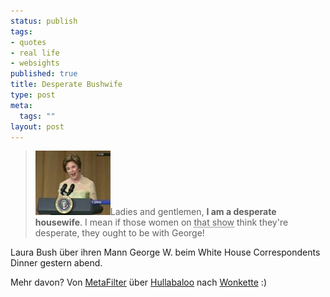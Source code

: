 ```yaml
--- 
status: publish
tags: 
- quotes
- real life
- websights
published: true
title: Desperate Bushwife
type: post
meta: 
  tags: ""
layout: post
---
```

<blockquote><img src='/media/wp/050501lauradinner.jpg' alt='Laura Bush beim WH Correspondence Dinner' class="alignright" />Ladies and gentlemen, <strong>I am a desperate housewife</strong>. I mean if those women on <acronym title="Anm.: Gemeint ist 'Desperate Housewifes'">that show</acronym> think they're desperate, they ought to be with George!</blockquote>

Laura Bush über ihren Mann George W. beim White House Correspondents Dinner gestern abend.

Mehr davon? Von <a href="http://www.metafilter.com/mefi/41677">MetaFilter</a> über <a href="http://digbysblog.blogspot.com/2005_05_01_digbysblog_archive.html#111496412944840221">Hullabaloo</a> nach <a href="http://www.wonkette.com/politics/white-house/first-wife-swapper-laura-bush-steals-the-show-at-wh-correspondents-dinner-101728.php">Wonkette</a> :)
